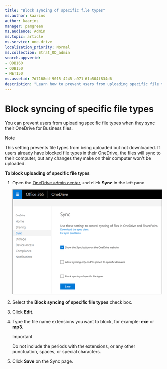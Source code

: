 ```yaml
---
title: "Block syncing of specific file types"
ms.author: kaarins
author: kaarins
manager: pamgreen
ms.audience: Admin
ms.topic: article
ms.service: one-drive
localization_priority: Normal
ms.collection: Strat_OD_admin
search.appverid:
- ODB160
- ODB150
- MET150
ms.assetid: 7d7168dd-9015-4245-a971-61b504f834d6
description: "Learn how to prevent users from uploading specific file types using the OneDrive admin center. "
---
```


# Block syncing of specific file types

You can prevent users from uploading specific file types when they sync their OneDrive for Business files.

   > [!NOTE]
   > This setting prevents file types from being uploaded but not downloaded. If users already have blocked file types in their OneDrive, the files will sync to their computer, but any changes they make on their computer won't be uploaded. 
  
 **To block uploading of specific file types**
  
1. Open the [OneDrive admin center](https://admin.onedrive.com/?v=SyncSettings), and click **Sync** in the left pane. 
    
    ![The Sync tab of the OneDrive admin center](media/1c3bf6d6-7b82-4c73-9df7-c8551a0c2922.png)
  
2. Select the **Block syncing of specific file types** check box. 
    
3. Click **Edit**.
    
4. Type the file name extensions you want to block, for example: **exe** or **mp3**. 
    
    > [!IMPORTANT]
    > Do not include the periods with the extensions, or any other punctuation, spaces, or special characters. 
  
5. Click **Save** on the Sync page. 
    



